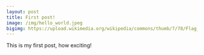 ```yaml
---
layout: post
title: First post!
image: /img/hello_world.jpeg
bigimg: https://upload.wikimedia.org/wikipedia/commons/thumb/7/78/Flag_of_Chile.svg/1200px-Flag_of_Chile.svg.png
---
```


This is my first post, how exciting!
